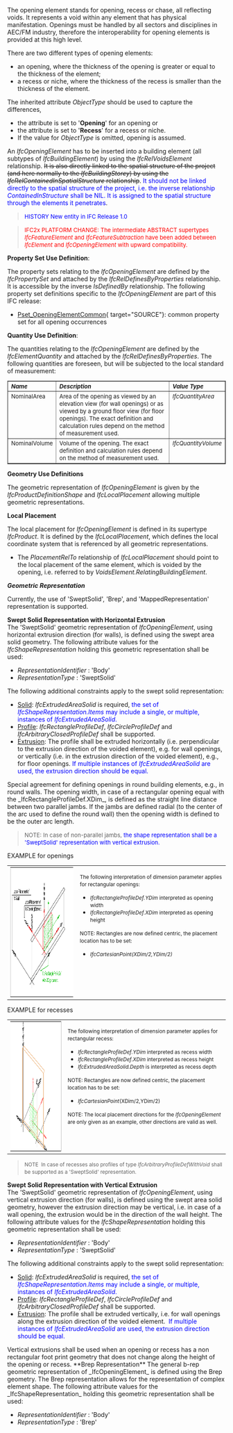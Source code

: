 ﻿The opening element stands for opening, recess or chase, all reflecting voids. It represents a void within any element that has physical manifestation. Openings must be handled by all sectors and disciplines in AEC/FM industry, therefore the interoperability for opening elements is provided at this high level.

There are two different types of opening elements:

* an opening, where the thickness of the opening is greater or equal to the thickness of the element; 
* a recess or niche, where the thickness of the recess is smaller than the thickness of the element. 

The inherited attribute _ObjectType_ should be used to capture the differences,

* the attribute is set to '**Opening**' for an opening or 
* the attribute is set to '**Recess**' for a recess or niche. 
* If the value for _ObjectType_ is omitted, opening is assumed. 

An _IfcOpeningElement_ has to be inserted into a building element (all subtypes of _IfcBuildingElement_) by using the _IfcRelVoidsElement_ relationship. ~~It is also
      directly linked to the spatial structure of the project
      (and here normally to the _IfcBuildingStorey_) by
      using the _IfcRelContainedInSpatialStructure_
      relationship~~. <font color="#0000FF">It should not
      be linked directly to the spatial structure of the project,
      i.e. the inverse relationship <i>ContainedInStructure</i>
      shall be NIL. It is assigned to the spatial structure
      through the elements it penetrates</font>.

> <font color="#0000FF" size="-1">HISTORY New entity in IFC
      Release 1.0</font>

> <font color="#FF0000" size="-1">IFC2x PLATFORM CHANGE: The
      intermediate ABSTRACT supertypes <i>IfcFeatureElement</i>
      and <i>IfcFeatureSubtraction</i> have been added between
      <i>IfcElement</i> and <i>IfcOpeningElement</i> with upward
      compatibility.</font>

****Property Set Use Definition****:

The property sets relating to the _IfcOpeningElement_ are defined by the _IfcPropertySet_ and attached by the _IfcRelDefinesByProperties_ relationship. It is accessible by the inverse _IsDefinedBy_ relationship. The following property set definitions specific to the _IfcOpeningElement_ are part of this IFC release:

*  [Pset_OpeningElementCommon](../../psd/IfcProductExtension/Pset_OpeningElementCommon.xml){ target="SOURCE"}: common property set for all opening occurrences 

****Quantity Use Definition****:

The quantities relating to the _IfcOpeningElement_ are defined by the _IfcElementQuantity_ and attached by the _IfcRelDefinesByProperties_. The following quantities are foreseen, but will be subjected to the local standard of measurement:

<table border="1" cellpadding="2" cellspacing="2">
      <tbody>
        <tr valign="top">
          <td align="left" valign="top">
            <font size="-1"><i><b>Name</b></i></font>
          </td>
          <td align="left" valign="top" width="60%">
            <font size="-1"><i><b>Description</b></i></font>
          </td>
          <td align="left" valign="top">
            <font size="-1"><i><b>Value Type</b></i></font>
          </td>
        </tr>
        <tr>
          <td align="left" valign="top">
            <font size="-1">NominalArea</font>
          </td>
          <td align="left" valign="top" width="60%">
            <font size="-1">Area of the opening as viewed by an
            elevation view (for wall openings) or as viewed by a
            ground floor view (for floor openings). The exact
            definition and calculation rules depend on the method
            of measurement used.</font>
          </td>
          <td align="left" valign="top">
            <font size="-1"><i>IfcQuantityArea</i></font>
          </td>
        </tr>
        <tr>
          <td align="left" valign="top">
            <font size="-1">NominalVolume</font>
          </td>
          <td align="left" valign="top" width="60%">
            <font size="-1">Volume of the opening. The exact
            definition and calculation rules depend on the method
            of measurement used.</font>
          </td>
          <td align="left" valign="top">
            <font size="-1"><i>IfcQuantityVolume</i></font>
          </td>
        </tr>
			</tbody>
    </table>

****Geometry Use Definitions****

The geometric representation of _IfcOpeningElement_ is given by the _IfcProductDefinitionShape_ and _IfcLocalPlacement_ allowing multiple geometric representations.

**Local Placement**

The local placement for _IfcOpeningElement_ is defined in its supertype _IfcProduct_. It is defined by the _IfcLocalPlacement_, which defines the local coordinate system that is referenced by all geometric representations.

* The _PlacementRelTo_ relationship of _IfcLocalPlacement_ should point to the local placement of the same element, which is voided by the opening, i.e. referred to by _VoidsElement.RelatingBuildingElement_. 

**_Geometric Representation_**

Currently, the use of 'SweptSolid', 'Brep', and 'MappedRepresentation' representation is supported.

**Swept Solid Representation with Horizontal
      Extrusion**  
The 'SweptSolid' geometric representation of _IfcOpeningElement_, using horizontal extrusion direction (for walls), is defined using the swept area solid geometry. The following attribute values for the _IfcShapeRepresentation_ holding this geometric representation shall be used:

*  _RepresentationIdentifier_ : 'Body' 
*  _RepresentationType_ : 'SweptSolid' 

The following additional constraints apply to the swept solid representation:

<ul>
      <li>
        <u>Solid</u>: <i>IfcExtrudedAreaSolid</i> is required,
        <font color="#0000FF">the set of
        <i>IfcShapeRepresentation.Items</i> may include a single,
        or multiple, instances of
        <i>IfcExtrudedAreaSolid</i>.</font>
      </li>
      <li>
        <u>Profile</u>: <i>IfcRectangleProfileDef</i>,
        <i>IfcCircleProfileDef</i> and
        <i>IfcArbitraryClosedProfileDef</i> shall be supported.
      </li>
      <li>
        <u>Extrusion</u>: The profile shall be extruded
        horizontally (i.e. perpendicular to the extrusion
        direction of the voided element), e.g. for wall openings,
        or vertically (i.e. in the extrusion direction of the
        voided element), e.g., for floor openings. <font color="#0000FF">If multiple instances of
        <i>IfcExtrudedAreaSolid</i> are used, the extrusion
        direction should be equal.</font>
      </li>
    </ul>
Special agreement for defining openings in round building elements, e.g., in round walls. The opening width, in case of a rectangular opening equal with the _IfcRectangleProfileDef.XDim_, is defined as the straight line distance between two parallel jambs. If the jambs are defined radial (to the center of the arc used to define the round wall) then the opening width is defined to be the outer arc length.

> <font size="-1">NOTE: In case of non-parallel jambs,
        <font color="#0000FF">the shape representation shall be a
        'SweptSolid' representation with vertical
        extrusion.</font></font>
> 


EXAMPLE for openings

<table cellpadding="2" cellspacing="2" width="80%">
      <tbody>
        <tr valign="top">
          <td align="left" valign="top" width="400">
            <a href="drawings/IfcOpeningElement-Layout1.dwf"><img src="figures/ifcopeningelement-layout1.gif" alt="standard opening" border="0" height="300" width="400"></a>
          </td>
          <td align="left" valign="top" width="530">
            <p>
              <small>The following interpretation of dimension
              parameter applies for rectangular openings:</small>
            </p>
            <ul>
              <li>
                <small><i>IfcRectangleProfileDef.YDim</i>
                interpreted as opening width</small>
              </li>
              <li>
                <small><i>IfcRectangleProfileDef.XDim</i>
                interpreted as opening height</small>
              </li>
            </ul>
            <p>
              <small>NOTE: Rectangles are now defined centric,
              the placement location has to be set:</small>
            </p>
            <ul>
              <li>
                <i><small>IfcCartesianPoint(XDim/2,YDim/2)</small></i>
              </li>
            </ul>
          </td>
        </tr>
      </tbody>
    </table>

EXAMPLE for recesses

<table cellpadding="2" cellspacing="2" width="80%">
      <tbody>
        <tr valign="top">
          <td align="left" valign="top">
            <a href="drawings/IfcOpeningElement-Recess-Layout1.dwf"><img src="figures/ifcopeningelement-recess-layout1.png" alt="recess" border="0" height="300" width="400"></a>
          </td>
          <td align="left" valign="top">
            <p>
              <small>The following interpretation of dimension
              parameter applies for rectangular recess:</small>
            </p>
            <ul>
              <li>
                <small><i>IfcRectangleProfileDef.YDim</i>
                interpreted as recess width</small>
              </li>
              <li>
                <small><i>IfcRectangleProfileDef.XDim</i>
                interpreted as recess height</small>
              </li>
              <li>
                <small><i>IfcExtrudedAreaSolid.Depth</i> is
                interpreted as recess depth</small>
              </li>
            </ul>
            <p>
              <small>NOTE: Rectangles are now defined centric,
              the placement location has to be set:</small>
            </p>
            <ul>
              <li>
                <small><i>IfcCartesianPoint</i>(XDim/2,YDim/2)</small>
              </li>
            </ul>
            <p>
              <small>NOTE: The local placement directions for the
              <i>IfcOpeningElement</i> are only given as an
              example, other directions are valid as
              well.</small>
            </p>
          </td>
        </tr>
      </tbody>
    </table>

> <small>NOTE  In case of recesses also profiles of type
        <i>IfcArbitraryProfileDefWithVoid</i> shall be supported
        as a 'SweptSolid' representation.</small>
> 


**Swept Solid Representation with Vertical
      Extrusion**  
The 'SweptSolid' geometric representation of _IfcOpeningElement_, using vertical extrusion direction (for walls), is defined using the swept area solid geometry, however the extrusion direction may be vertical, i.e. in case of a wall opening, the extrusion would be in the direction of the wall height. The following attribute values for the _IfcShapeRepresentation_ holding this geometric representation shall be used:

*  _RepresentationIdentifier_ : 'Body' 
*  _RepresentationType_ : 'SweptSolid' 

The following additional constraints apply to the swept solid representation:

<ul>
      <li>
        <u>Solid</u>: <i>IfcExtrudedAreaSolid</i> is required,
        <font color="#0000FF">the set of
        <i>IfcShapeRepresentation.Items</i> may include a single,
        or multiple, instances of
        <i>IfcExtrudedAreaSolid</i>.</font>
      </li>
      <li>
        <u>Profile</u>: <i>IfcRectangleProfileDef</i>,
        <i>IfcCircleProfileDef</i> and
        <i>IfcArbitraryClosedProfileDef</i> shall be supported.
      </li>
      <li>
        <u>Extrusion</u>: The profile shall be extruded
        vertically, i.e. for wall openings along the extrusion
        direction of the voided element.  <font color="#0000FF">If multiple instances of
        <i>IfcExtrudedAreaSolid</i> are used, the extrusion
        direction should be equal.</font>
      </li>
    </ul>
Vertical extrusions shall be used when an opening or
    recess has a non rectangular foot print geometry that does
    not change along the height of the opening or recess.  
**Brep Representation**  
The general b-rep geometric representation of _IfcOpeningElement_ is defined using the Brep geometry. The Brep representation allows for the representation of complex element shape. The following attribute values for the _IfcShapeRepresentation_ holding this geometric representation shall be used:

*  _RepresentationIdentifier_ : 'Body' 
*  _RepresentationType_ : 'Brep'
